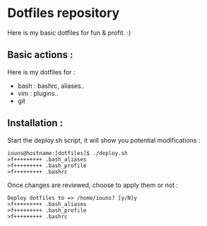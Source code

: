 # Dotfiles repository
Here is my basic dotfiles for fun & profit. :)

## Basic actions :
Here is my dotfiles for :
 * bash : bashrc, aliases..
 * vim : plugins..
 * git

## Installation :

Start the deploy.sh script, it will show you potential modifications :
```
iouns@hostname:[dotfiles]$ ./deploy.sh 
>f+++++++++ .bash_aliases
>f+++++++++ .bash_profile
>f+++++++++ .bashrc
```

Once changes are reviewed, choose to apply them or not :
```
Deploy dotfiles to => /home/iouns? [y/N]y
>f+++++++++ .bash_aliases
>f+++++++++ .bash_profile
>f+++++++++ .bashrc
```
